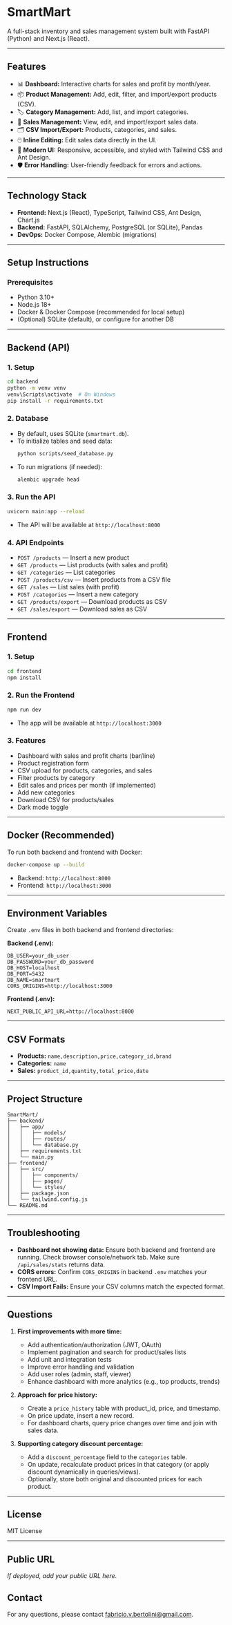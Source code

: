 # SmartMart

A full-stack inventory and sales management system built with FastAPI (Python) and Next.js (React).

---

## Features

- 📊 **Dashboard:** Interactive charts for sales and profit by month/year.
- 📦 **Product Management:** Add, edit, filter, and import/export products (CSV).
- 🏷️ **Category Management:** Add, list, and import categories.
- 🧾 **Sales Management:** View, edit, and import/export sales data.
- 🗂️ **CSV Import/Export:** Products, categories, and sales.
- 🖱️ **Inline Editing:** Edit sales data directly in the UI.
- 🎨 **Modern UI:** Responsive, accessible, and styled with Tailwind CSS and Ant Design.
- 🛡️ **Error Handling:** User-friendly feedback for errors and actions.

---

## Technology Stack

- **Frontend:** Next.js (React), TypeScript, Tailwind CSS, Ant Design, Chart.js
- **Backend:** FastAPI, SQLAlchemy, PostgreSQL (or SQLite), Pandas
- **DevOps:** Docker Compose, Alembic (migrations)

---

## Setup Instructions

### Prerequisites

- Python 3.10+
- Node.js 18+
- Docker & Docker Compose (recommended for local setup)
- (Optional) SQLite (default), or configure for another DB

---

## Backend (API)

### 1. Setup

```bash
cd backend
python -m venv venv
venv\Scripts\activate  # On Windows
pip install -r requirements.txt
```

### 2. Database

- By default, uses SQLite (`smartmart.db`).
- To initialize tables and seed data:
  ```bash
  python scripts/seed_database.py
  ```
- To run migrations (if needed):
  ```bash
  alembic upgrade head
  ```

### 3. Run the API

```bash
uvicorn main:app --reload
```
- The API will be available at `http://localhost:8000`

### 4. API Endpoints

- `POST /products` — Insert a new product
- `GET /products` — List products (with sales and profit)
- `GET /categories` — List categories
- `POST /products/csv` — Insert products from a CSV file
- `GET /sales` — List sales (with profit)
- `POST /categories` — Insert a new category
- `GET /products/export` — Download products as CSV
- `GET /sales/export` — Download sales as CSV

---

## Frontend

### 1. Setup

```bash
cd frontend
npm install
```

### 2. Run the Frontend

```bash
npm run dev
```
- The app will be available at `http://localhost:3000`

### 3. Features

- Dashboard with sales and profit charts (bar/line)
- Product registration form
- CSV upload for products, categories, and sales
- Filter products by category
- Edit sales and prices per month (if implemented)
- Add new categories
- Download CSV for products/sales
- Dark mode toggle

---

## Docker (Recommended)

To run both backend and frontend with Docker:

```bash
docker-compose up --build
```
- Backend: `http://localhost:8000`
- Frontend: `http://localhost:3000`

---

## Environment Variables

Create `.env` files in both backend and frontend directories:

**Backend (.env):**
```
DB_USER=your_db_user
DB_PASSWORD=your_db_password
DB_HOST=localhost
DB_PORT=5432
DB_NAME=smartmart
CORS_ORIGINS=http://localhost:3000
```

**Frontend (.env):**
```
NEXT_PUBLIC_API_URL=http://localhost:8000
```

---

## CSV Formats

- **Products:**  `name,description,price,category_id,brand`
- **Categories:**  `name`
- **Sales:**  `product_id,quantity,total_price,date`

---

## Project Structure

```
SmartMart/
├── backend/
│   ├── app/
│   │   ├── models/
│   │   ├── routes/
│   │   └── database.py
│   ├── requirements.txt
│   └── main.py
├── frontend/
│   ├── src/
│   │   ├── components/
│   │   ├── pages/
│   │   └── styles/
│   ├── package.json
│   └── tailwind.config.js
└── README.md
```

---

## Troubleshooting

- **Dashboard not showing data:**  Ensure both backend and frontend are running. Check browser console/network tab. Make sure `/api/sales/stats` returns data.
- **CORS errors:**  Confirm `CORS_ORIGINS` in backend `.env` matches your frontend URL.
- **CSV Import Fails:**  Ensure your CSV columns match the expected format.

---

## Questions

1. **First improvements with more time:**  
   - Add authentication/authorization (JWT, OAuth)
   - Implement pagination and search for product/sales lists
   - Add unit and integration tests
   - Improve error handling and validation
   - Add user roles (admin, staff, viewer)
   - Enhance dashboard with more analytics (e.g., top products, trends)

2. **Approach for price history:**  
   - Create a `price_history` table with product_id, price, and timestamp.
   - On price update, insert a new record.
   - For dashboard charts, query price changes over time and join with sales data.

3. **Supporting category discount percentage:**  
   - Add a `discount_percentage` field to the `categories` table.
   - On update, recalculate product prices in that category (or apply discount dynamically in queries/views).
   - Optionally, store both original and discounted prices for each product.

---

## License

MIT License

---

## Public URL

*If deployed, add your public URL here.*

## Contact

For any questions, please contact fabricio.v.bertolini@gmail.com.
